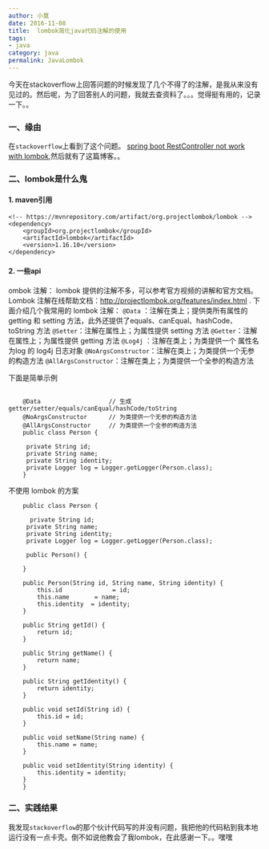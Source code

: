 ```yaml
---
author: 小莫
date: 2016-11-08
title:  lombok简化java代码注解的使用
tags: 
- java
category: java
permalink: JavaLombok
---
```

今天在stackoverflow上回答问题的时候发现了几个不得了的注解，是我从来没有见过的。然后呢，为了回答别人的问题，我就去查资料了。。。觉得挺有用的，记录一下。。
<!-- more -->

### 一、缘由
在`stackoverflow`上看到了这个问题。 [spring boot RestController not work with lombok](https://stackoverflow.com/questions/40169763/spring-boot-restcontroller-not-work-with-lombok/40478142#40478142),然后就有了这篇博客。。

### 二、lombok是什么鬼

#### 1. maven引用

```
<!-- https://mvnrepository.com/artifact/org.projectlombok/lombok -->
<dependency>
    <groupId>org.projectlombok</groupId>
    <artifactId>lombok</artifactId>
    <version>1.16.10</version>
</dependency>

```

#### 2. 一些api
ombok 注解：
lombok 提供的注解不多，可以参考官方视频的讲解和官方文档。
Lombok 注解在线帮助文档：http://projectlombok.org/features/index.html .
下面介绍几个我常用的 lombok 注解：
`@Data`   ：注解在类上；提供类所有属性的 getting 和 setting 方法，此外还提供了equals、canEqual、hashCode、toString 方法
`@Setter`：注解在属性上；为属性提供 setting 方法
`@Getter`：注解在属性上；为属性提供 getting 方法
`@Log4j` ：注解在类上；为类提供一个 属性名为log 的 log4j 日志对象
`@NoArgsConstructor`：注解在类上；为类提供一个无参的构造方法
`@AllArgsConstructor`：注解在类上；为类提供一个全参的构造方法

下面是简单示例

```
    
    @Data                   // 生成 getter/setter/equals/canEqual/hashCode/toString
    @NoArgsConstructor      // 为类提供一个无参的构造方法
    @AllArgsConstructor     // 为类提供一个全参的构造方法
    public class Person {
    
     private String id;
     private String name;
     private String identity;
     private Logger log = Logger.getLogger(Person.class);
    }
```


不使用 lombok 的方案


```
    public class Person {
    
      private String id;
     private String name;
     private String identity;
     private Logger log = Logger.getLogger(Person.class);
    
     public Person() {
    
    }
    
    public Person(String id, String name, String identity) {
        this.id              = id;
        this.name       = name;
        this.identity  = identity;
    }
    
    public String getId() {
        return id;
    }
    
    public String getName() {
        return name;
    }
    
    public String getIdentity() {
        return identity;
    }
    
    public void setId(String id) {
        this.id = id;
    }
    
    public void setName(String name) {
        this.name = name;
    }
    
    public void setIdentity(String identity) {
        this.identity = identity;
    }
    }
```

### 二、实践结果
我发现`stackoverflow`的那个伙计代码写的并没有问题，我把他的代码粘到我本地运行没有一点卡壳。倒不如说他教会了我lombok，在此感谢一下。。嘿嘿